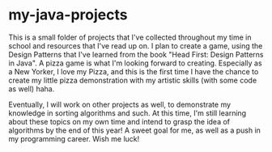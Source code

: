 # my-java-projects

This is a small folder of projects that I've collected throughout my time in school and resources that I've read up on. I plan to create a game, using the Design Patterns that I've learned from the book "Head First: Design Patterns in Java". A pizza game is what I'm looking forward to creating. Especially as a New Yorker, I love my Pizza, and this is the first time I have the chance to create my little pizza demonstration with my artistic skills (with some code as well) haha.

Eventually, I will work on other projects as well, to demonstrate my knowledge in sorting algorithms and such. At this time, I'm still learning about these topics on my own time and intend to grasp the idea of algorithms by the end of this year! A sweet goal for me, as well as a push in my programming career. Wish me luck!
